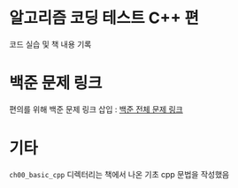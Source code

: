 # 알고리즘 코딩 테스트 C++ 편
코드 실습 및 책 내용 기록
# 백준 문제 링크
편의를 위해 백준 문제 링크 삽입 : [백준 전체 문제 링크](https://www.acmicpc.net/problemset)
# 기타
`ch00_basic_cpp` 디렉터리는 책에서 나온 기초 cpp 문법을 작성했음 